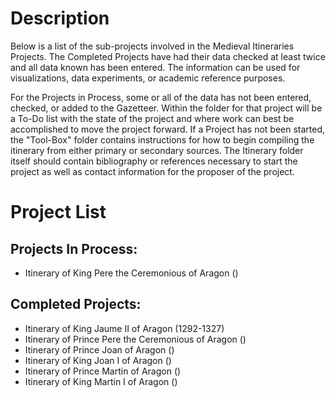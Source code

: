 # Description

Below is a list of the sub-projects involved in the Medieval Itineraries
Projects.  The Completed Projects have had their data checked at least twice
and all data known has been entered.  The information can be used for 
visualizations, data experiments, or academic reference purposes.

For the Projects in Process, some or all of the data has not been entered, 
checked, or added to the Gazetteer.  Within the folder for that project will 
be a To-Do list with the state of the project and where work can best be
accomplished to move the project forward.  If a Project has not been started,
the "Tool-Box" folder contains instructions for how to begin compiling the 
itinerary from either primary or secondary sources.  The Itinerary folder
itself should contain bibliography or references necessary to start the 
project as well as contact information for the proposer of the project.

# Project List
## Projects In Process:
* Itinerary of King Pere the Ceremonious of Aragon ()


## Completed Projects:
* Itinerary of King Jaume II of Aragon (1292-1327)
* Itinerary of Prince Pere the Ceremonious of Aragon ()
* Itinerary of Prince Joan of Aragon ()
* Itinerary of King Joan I of Aragon ()
* Itinerary of Prince Martin of Aragon ()
* Itinerary of King Martin I of Aragon ()

